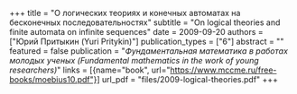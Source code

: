 +++
title = "О логических теориях и конечных автоматах на бесконечных последовательностях"
subtitle = "On logical theories and finite automata on infinite sequences"
date = 2009-09-20
authors = ["Юрий Притыкин (Yuri Pritykin)"]
publication_types = ["6"]
abstract = ""
featured = false
publication = "*Фундаментальная математика в работах молодых ученых (Fundamental mathematics in the work of young researchers)*"
links = [{name="book", url="https://www.mccme.ru/free-books/moebius10.pdf"}]
url_pdf = "files/2009-logical-theories.pdf"
+++

